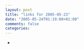 ```yaml
---
layout: post
title: "links for 2005-05-23"
date: "2005-05-24T01:19:00+01:00"
comments: false
categories: 
---
```


<ul class="delicious">
<li>
</li>
</ul>


